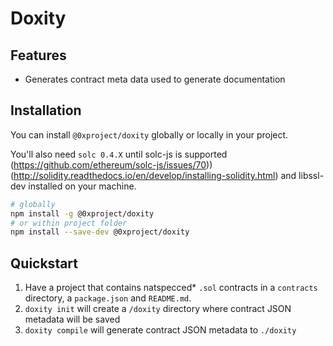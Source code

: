 # Doxity

## Features

* Generates contract meta data used to generate documentation


## Installation

You can install `@0xproject/doxity` globally or locally in your project.

You'll also need `solc 0.4.X` until solc-js is supported (https://github.com/ethereum/solc-js/issues/70)) (http://solidity.readthedocs.io/en/develop/installing-solidity.html) and libssl-dev installed on your machine.

```bash
# globally
npm install -g @0xproject/doxity
# or within project folder
npm install --save-dev @0xproject/doxity
```

## Quickstart

1. Have a project that contains natspecced* `.sol` contracts in a `contracts` directory, a `package.json` and `README.md`.
1. `doxity init` will create a `/doxity` directory where contract JSON metadata will be saved
1. `doxity compile` will generate contract JSON metadata to `./doxity`

